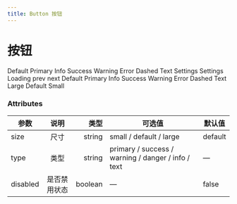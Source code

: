 ```yaml
---
title: Button 按钮
---
```


# 按钮

<button-test title="基本用法" description="基本按钮用法">
  <button-demo1></button-demo1>
  <highlight-code slot="codeText" lang="vue">
    <y-button>Default</y-button>
    <y-button type="primary">Primary</y-button>
    <y-button type="info">Info</y-button>
    <y-button type="success">Success</y-button>
    <y-button type="warning">Warning</y-button>
    <y-button type="error">Error</y-button>
    <y-button type="dashed">Dashed</y-button>
    <y-button type="text">Text</y-button>
  </highlight-code>
</button-test>

<button-test title="图标按钮" description="带图标的按钮">
  <button-demo3></button-demo3>
  <highlight-code slot="codeText" lang="vue">
    <y-button icon="settings">Settings</y-button>
    <y-button icon="settings" icon-position="right">Settings</y-button>
  </highlight-code>
</button-test>

<button-test title="加载中" description="按钮上显示加载状态">
  <button-demo4></button-demo4>
  <highlight-code slot="codeText" lang="vue">
    <y-button loading>Loading</y-button>
  </highlight-code>
</button-test>

<button-test title="按钮组" description="以按钮组方式出现">
  <button-demo5></button-demo5>
  <highlight-code slot="codeText" lang="vue">
    <y-button-group>
      <y-button icon="left">prev</y-button>
      <y-button icon="right" icon-position="right">next</y-button>
    </y-button-group>
  </highlight-code>
</button-test>

<button-test title="禁用状态" description="按钮不可用状态">
  <button-demo2></button-demo2>
  <highlight-code slot="codeText" lang="vue">
    <y-button disabled>Default</y-button>
    <y-button type="primary" disabled>Primary</y-button>
    <y-button type="info" disabled>Info</y-button>
    <y-button type="success" disabled>Success</y-button>
    <y-button type="warning" disabled>Warning</y-button>
    <y-button type="error" disabled>Error</y-button>
    <y-button type="dashed" disabled>Dashed</y-button>
    <y-button type="text" disabled>Text</y-button>
  </highlight-code>
</button-test>

<button-test title="不同尺寸" description="Button 组件提供除了默认值以外的三种尺寸，可以在不同场景下选择合适的按钮尺寸。">
  <button-demo6></button-demo6>
  <highlight-code slot="codeText" lang="vue">
    <y-button type="primary" size="large">Large</y-button>
    <y-button type="primary" size="default">Default</y-button>
    <y-button type="primary" size="small">Small</y-button>
  </highlight-code>
</button-test>

### Attributes

| 参数     |     说明     |    类型 | 可选值                                             | 默认值  |
| -------- | :----------: | ------: | -------------------------------------------------- | ------- |
| size     |     尺寸     |  string | small / default / large                            | default |
| type     |     类型     |  string | primary / success / warning / danger / info / text | —       |
| disabled | 是否禁用状态 | boolean | —                                                  | false   |
